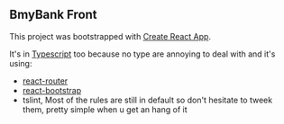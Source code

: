 ## BmyBank Front

This project was bootstrapped with [Create React App](https://github.com/facebookincubator/create-react-app).

It's in [Typescript](https://www.typescriptlang.org/docs/handbook/typescript-in-5-minutes.html)  too because no type are annoying to deal with and it's using:
- [react-router](https://reacttraining.com/react-router/web/example/basic)
- [react-bootstrap](https://github.com/react-bootstrap/react-bootstrap)
- tslint, Most of the rules are still in default so don't hesitate to tweek them, pretty simple when u get an hang of it
